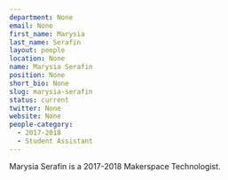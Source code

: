 ```yaml
---
department: None
email: None
first_name: Marysia
last_name: Serafin
layout: people
location: None
name: Marysia Serafin
position: None
short_bio: None
slug: marysia-serafin
status: current
twitter: None
website: None
people-category:
  - 2017-2018
  - Student Assistant
---
```

Marysia Serafin is a 2017-2018 Makerspace Technologist.
